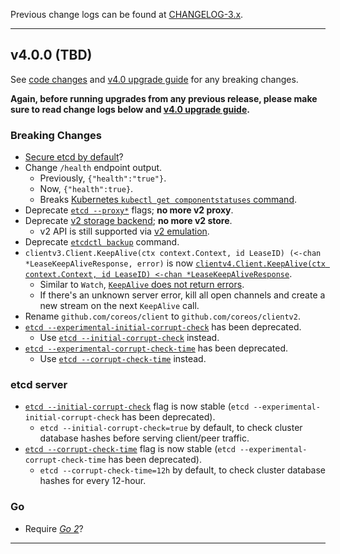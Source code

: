 

Previous change logs can be found at [CHANGELOG-3.x](https://github.com/etcd-io/etcd/blob/master/CHANGELOG-3.x.md).


<hr>


## v4.0.0 (TBD)

See [code changes](https://github.com/etcd-io/etcd/compare/v3.5.0...v4.0.0) and [v4.0 upgrade guide](https://github.com/etcd-io/etcd/blob/master/Documentation/upgrades/upgrade_4_0.md) for any breaking changes.

**Again, before running upgrades from any previous release, please make sure to read change logs below and [v4.0 upgrade guide](https://github.com/etcd-io/etcd/blob/master/Documentation/upgrades/upgrade_4_0.md).**

### Breaking Changes

- [Secure etcd by default](https://github.com/etcd-io/etcd/issues/9475)?
- Change `/health` endpoint output.
  - Previously, `{"health":"true"}`.
  - Now, `{"health":true}`.
  - Breaks [Kubernetes `kubectl get componentstatuses` command](https://github.com/kubernetes/kubernetes/issues/58240).
- Deprecate [`etcd --proxy*`](TODO) flags; **no more v2 proxy**.
- Deprecate [v2 storage backend](https://github.com/etcd-io/etcd/issues/9232); **no more v2 store**.
  - v2 API is still supported via [v2 emulation](TODO).
- Deprecate [`etcdctl backup`](TODO) command.
- `clientv3.Client.KeepAlive(ctx context.Context, id LeaseID) (<-chan *LeaseKeepAliveResponse, error)` is now [`clientv4.Client.KeepAlive(ctx context.Context, id LeaseID) <-chan *LeaseKeepAliveResponse`](TODO).
  - Similar to `Watch`, [`KeepAlive` does not return errors](https://github.com/etcd-io/etcd/issues/7488).
  - If there's an unknown server error, kill all open channels and create a new stream on the next `KeepAlive` call.
- Rename `github.com/coreos/client` to `github.com/coreos/clientv2`.
- [`etcd --experimental-initial-corrupt-check`](TODO) has been  deprecated.
  - Use [`etcd --initial-corrupt-check`](TODO) instead.
- [`etcd --experimental-corrupt-check-time`](TODO) has been  deprecated.
  - Use [`etcd --corrupt-check-time`](TODO) instead.

### etcd server

- [`etcd --initial-corrupt-check`](TODO) flag is now stable (`etcd --experimental-initial-corrupt-check` has been  deprecated).
  - `etcd --initial-corrupt-check=true` by default, to check cluster database hashes before serving client/peer traffic.
- [`etcd --corrupt-check-time`](TODO) flag is now stable (`etcd --experimental-corrupt-check-time` has been  deprecated).
  - `etcd --corrupt-check-time=12h` by default, to check cluster database hashes for every 12-hour.

### Go

- Require [*Go 2*](https://blog.golang.org/go2draft)?


<hr>

